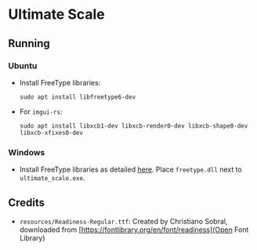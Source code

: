 # Ultimate Scale

## Running
### Ubuntu
- Install FreeType libraries:
    ```
    sudo apt install libfreetype6-dev
    ```
- For `imgui-rs`:
    ```
    sudo apt install libxcb1-dev libxcb-render0-dev libxcb-shape0-dev libxcb-xfixes0-dev
    ```

### Windows
- Install FreeType libraries as detailed [here](https://github.com/PistonDevelopers/freetype-sys). Place `freetype.dll` next to `ultimate_scale.exe`.

## Credits
- `resources/Readiness-Regular.ttf`: Created by Christiano Sobral, downloaded from [https://fontlibrary.org/en/font/readiness](Open Font Library)

